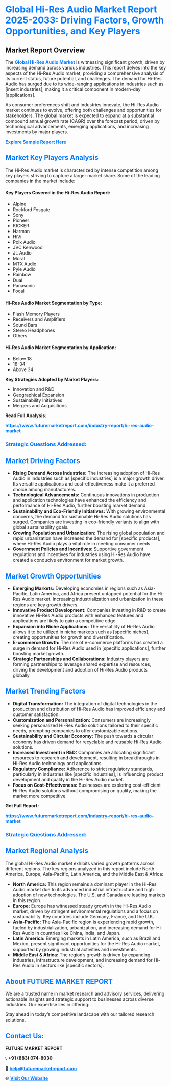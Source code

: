 <h1 style="color: #007BFF;">Global Hi-Res Audio Market Report 2025-2033: Driving Factors, Growth Opportunities, and Key Players</h1>

<section id="overview">
<h2>Market Report Overview</h2>
<p>The <a href="https://www.futuremarketreport.com/industry-report/hi-res-audio-market" style="color: #007BFF; text-decoration: none;"><strong>Global Hi-Res Audio Market</strong></a> is witnessing significant growth, driven by increasing demand across various industries. This report delves into the key aspects of the Hi-Res Audio market, providing a comprehensive analysis of its current status, future potential, and challenges. The demand for Hi-Res Audio has surged due to its wide-ranging applications in industries such as [insert industries], making it a critical component in modern-day [applications].</p>
<p>As consumer preferences shift and industries innovate, the Hi-Res Audio market continues to evolve, offering both challenges and opportunities for stakeholders. The global market is expected to expand at a substantial compound annual growth rate (CAGR) over the forecast period, driven by technological advancements, emerging applications, and increasing investments by major players.</p>
</section>

<section id="overview">
<p><a href="https://www.futuremarketreport.com/request-sample/reportId=116036" style="color: #007BFF; text-decoration: none;"><strong>Explore Sample Report Here</strong></a></p>
</section>

<section id="key-players">
<h2 style="color: #007BFF;">Market Key Players Analysis</h2>
<p>The Hi-Res Audio market is characterized by intense competition among key players striving to capture a larger market share. Some of the leading companies in the market include:</p>
<h4>Key Players Covered in the Hi-Res Audio Report:</h4>
<ul><li>Alpine</li><li>Rockford Fosgate</li><li>Sony</li><li>Pioneer</li><li>KICKER</li><li>Harman</li><li>HiVi</li><li>Polk Audio</li><li>JVC Kenwood</li><li>JL Audio</li><li>Moral</li><li>MTX Audio</li><li>Pyle Audio</li><li>Rainbow</li><li>Dual</li><li>Panasonic</li><li>Focal</li></ul>
<h4>Hi-Res Audio Market Segmentation by Type:</h4>
<ul><li>Flash Memory Players</li><li>Receivers and Amplifiers</li><li>Sound Bars</li><li>Stereo Headphones</li><li>Others</li></ul>

<h4>Hi-Res Audio Market Segmentation by Application:</h4>
<ul><li>Below 18</li><li>18-34</li><li>Above 34</li></ul>
<p><strong>Key Strategies Adopted by Market Players:</strong></p>
<ul>
<li>Innovation and R&D</li>
<li>Geographical Expansion</li>
<li>Sustainability Initiatives</li>
<li>Mergers and Acquisitions</li>
</ul>
</section>

<section>
<p><strong>Read Full Analysis: </strong></p><a href="https://www.futuremarketreport.com/industry-report/hi-res-audio-market" style="color: #007BFF; text-decoration: none;"><strong>https://www.futuremarketreport.com/industry-report/hi-res-audio-market</strong></a>
<h3 style="color: #007BFF;">Strategic Questions Addressed:</h3>
</section>

<section id="driving-factors">
<h2 style="color: #007BFF;">Market Driving Factors</h2>
<ul>
<li><strong>Rising Demand Across Industries:</strong> The increasing adoption of Hi-Res Audio in industries such as [specific industries] is a major growth driver. Its versatile applications and cost-effectiveness make it a preferred choice among manufacturers.</li>
<li><strong>Technological Advancements:</strong> Continuous innovations in production and application technologies have enhanced the efficiency and performance of Hi-Res Audio, further boosting market demand.</li>
<li><strong>Sustainability and Eco-Friendly Initiatives:</strong> With growing environmental concerns, the demand for sustainable Hi-Res Audio solutions has surged. Companies are investing in eco-friendly variants to align with global sustainability goals.</li>
<li><strong>Growing Population and Urbanization:</strong> The rising global population and rapid urbanization have increased the demand for [specific products], where Hi-Res Audio plays a vital role in meeting consumer needs.</li>
<li><strong>Government Policies and Incentives:</strong> Supportive government regulations and incentives for industries using Hi-Res Audio have created a conducive environment for market growth.</li>
</ul>
</section>

<section id="growth-opportunities">
<h2 style="color: #007BFF;">Market Growth Opportunities</h2>
<ul>
<li><strong>Emerging Markets:</strong> Developing economies in regions such as Asia-Pacific, Latin America, and Africa present untapped potential for the Hi-Res Audio market. Increasing industrialization and urbanization in these regions are key growth drivers.</li>
<li><strong>Innovative Product Development:</strong> Companies investing in R&D to create innovative Hi-Res Audio products with enhanced features and applications are likely to gain a competitive edge.</li>
<li><strong>Expansion into Niche Applications:</strong> The versatility of Hi-Res Audio allows it to be utilized in niche markets such as [specific niches], creating opportunities for growth and diversification.</li>
<li><strong>E-commerce Growth:</strong> The rise of e-commerce platforms has created a surge in demand for Hi-Res Audio used in [specific applications], further boosting market growth.</li>
<li><strong>Strategic Partnerships and Collaborations:</strong> Industry players are forming partnerships to leverage shared expertise and resources, driving the development and adoption of Hi-Res Audio products globally.</li>
</ul>
</section>

<section id="trending-factors">
<h2 style="color: #007BFF;">Market Trending Factors</h2>
<ul>
<li><strong>Digital Transformation:</strong> The integration of digital technologies in the production and distribution of Hi-Res Audio has improved efficiency and customer satisfaction.</li>
<li><strong>Customization and Personalization:</strong> Consumers are increasingly seeking personalized Hi-Res Audio solutions tailored to their specific needs, prompting companies to offer customizable options.</li>
<li><strong>Sustainability and Circular Economy:</strong> The push towards a circular economy has driven demand for recyclable and reusable Hi-Res Audio solutions.</li>
<li><strong>Increased Investment in R&D:</strong> Companies are allocating significant resources to research and development, resulting in breakthroughs in Hi-Res Audio technology and applications.</li>
<li><strong>Regulatory Compliance:</strong> Adherence to strict regulatory standards, particularly in industries like [specific industries], is influencing product development and quality in the Hi-Res Audio market.</li>
<li><strong>Focus on Cost-Effectiveness:</strong> Businesses are exploring cost-efficient Hi-Res Audio solutions without compromising on quality, making the market more competitive.</li>
</ul>
</section>

<section>
<p><strong>Get Full Report: </strong></p><a href="https://www.futuremarketreport.com/industry-report/hi-res-audio-market" style="color: #007BFF; text-decoration: none;"><strong>https://www.futuremarketreport.com/industry-report/hi-res-audio-market</strong></a>
<h3 style="color: #007BFF;">Strategic Questions Addressed:</h3>
</section>


<section id="regional-analysis">
<h2 style="color: #007BFF;">Market Regional Analysis</h2>
<p>The global Hi-Res Audio market exhibits varied growth patterns across different regions. The key regions analyzed in this report include North America, Europe, Asia-Pacific, Latin America, and the Middle East & Africa:</p>
<ul>
<li><strong>North America:</strong> This region remains a dominant player in the Hi-Res Audio market due to its advanced industrial infrastructure and high adoption of new technologies. The U.S. and Canada are leading markets in this region.</li>
<li><strong>Europe:</strong> Europe has witnessed steady growth in the Hi-Res Audio market, driven by stringent environmental regulations and a focus on sustainability. Key countries include Germany, France, and the U.K.</li>
<li><strong>Asia-Pacific:</strong> The Asia-Pacific region is experiencing rapid growth, fueled by industrialization, urbanization, and increasing demand for Hi-Res Audio in countries like China, India, and Japan.</li>
<li><strong>Latin America:</strong> Emerging markets in Latin America, such as Brazil and Mexico, present significant opportunities for the Hi-Res Audio market, supported by growing industrial activities and investments.</li>
<li><strong>Middle East & Africa:</strong> The region’s growth is driven by expanding industries, infrastructure development, and increasing demand for Hi-Res Audio in sectors like [specific sectors].</li>
</ul>
</section>

<footer>
<h2 style="color: #007BFF;">About FUTURE MARKET REPORT</h2>
<p>We are a trusted name in market research and advisory services, delivering actionable insights and strategic support to businesses across diverse industries. Our expertise lies in offering:</p>

<p>Stay ahead in today’s competitive landscape with our tailored research solutions.</p>

<h2 style="color: #007BFF;">Contact Us:</h2>
<p><strong>FUTURE MARKET REPORT</strong></p>
<p>📞 <strong>+91 (883) 074-8030</strong></p>
<p>📧 <strong><a href="mailto:help@futuremarketreport.com" style="color: #007BFF;">help@futuremarketreport.com</a></strong></p>
<p>🌐 <strong><a href="https://www.futuremarketreport.com/" style="color: #007BFF;">Visit Our Website</a></strong></p>
</footer>